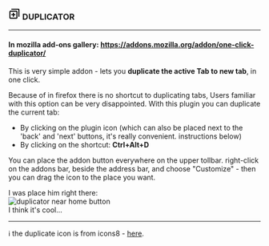 ### ![duplicator near home button](icons/dup24.png) DUPLICATOR
---
#### In mozilla add-ons gallery: https://addons.mozilla.org/addon/one-click-duplicator/

This is very simple addon - lets you **duplicate the active Tab to new tab**, in one click.

Because of in firefox there is no shortcut to duplicating tabs, Users familiar with this option can be very disappointed. With this plugin you can duplicate the current tab:
* By clicking on the plugin icon (which can also be placed next to the 'back' and 'next' buttons, it's really convenient. instructions below)
* By clicking on the shortcut: **Ctrl+Alt+D**

You can place the addon button everywhere on the upper tollbar. right-click on the addons bar, beside the address bar, and choose "Customize" - then you can drag the icon to the place you want.

I was place him right there:<br>
![duplicator near home button](https://i.imgur.com/KfGeYPI.png)<br>
I think it's cool...

---
:information_source: the duplicate icon is from icons8 - [here](https://icons8.com/icon/98618/duplicate).
